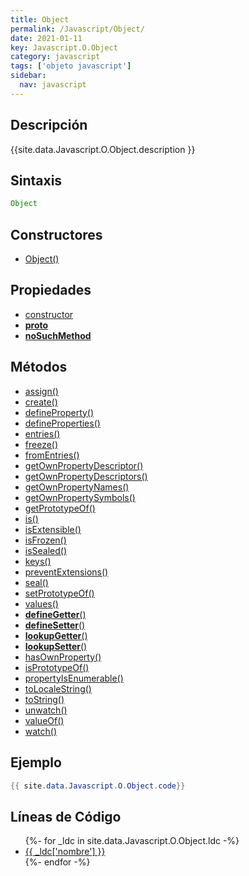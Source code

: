 ```yaml
---
title: Object
permalink: /Javascript/Object/
date: 2021-01-11
key: Javascript.O.Object
category: javascript
tags: ['objeto javascript']
sidebar: 
  nav: javascript
---
```


## Descripción
{{site.data.Javascript.O.Object.description }}

## Sintaxis
~~~javascript
Object
~~~

## Constructores
* [Object()](/Javascript/Object/Object/)

## Propiedades
* [constructor](/Javascript/Object/constructor)
* [__proto__](/Javascript/Object/__proto__)
* [__noSuchMethod__](/Javascript/Object/__noSuchMethod__)

## Métodos
* [assign()](/Javascript/Object/assign)
* [create()](/Javascript/Object/create)
* [defineProperty()](/Javascript/Object/defineProperty)
* [defineProperties()](/Javascript/Object/defineProperties)
* [entries()](/Javascript/Object/entries)
* [freeze()](/Javascript/Object/freeze)
* [fromEntries()](/Javascript/Object/fromEntries)
* [getOwnPropertyDescriptor()](/Javascript/Object/getOwnPropertyDescriptor)
* [getOwnPropertyDescriptors()](/Javascript/Object/getOwnPropertyDescriptors)
* [getOwnPropertyNames()](/Javascript/Object/getOwnPropertyNames)
* [getOwnPropertySymbols()](/Javascript/Object/getOwnPropertySymbols)
* [getPrototypeOf()](/Javascript/Object/getPrototypeOf)
* [is()](/Javascript/Object/is)
* [isExtensible()](/Javascript/Object/isExtensible)
* [isFrozen()](/Javascript/Object/isFrozen)
* [isSealed()](/Javascript/Object/isSealed)
* [keys()](/Javascript/Object/keys)
* [preventExtensions()](/Javascript/Object/preventExtensions)
* [seal()](/Javascript/Object/seal)
* [setPrototypeOf()](/Javascript/Object/setPrototypeOf)
* [values()](/Javascript/Object/values)
* [__defineGetter__()](/Javascript/Object/__defineGetter__)
* [__defineSetter__()](/Javascript/Object/__defineSetter__)
* [__lookupGetter__()](/Javascript/Object/__lookupGetter__)
* [__lookupSetter__()](/Javascript/Object/__lookupSetter__)
* [hasOwnProperty()](/Javascript/Object/hasOwnProperty)
* [isPrototypeOf()](/Javascript/Object/isPrototypeOf)
* [propertyIsEnumerable()](/Javascript/Object/propertyIsEnumerable)
* [toLocaleString()](/Javascript/Object/toLocaleString)
* [toString()](/Javascript/Object/toString)
* [unwatch()](/Javascript/Object/unwatch)
* [valueOf()](/Javascript/Object/valueOf)
* [watch()](/Javascript/Object/watch)

## Ejemplo
~~~java
{{ site.data.Javascript.O.Object.code}}
~~~

## Líneas de Código
<ul>
{%- for _ldc in site.data.Javascript.O.Object.ldc -%}
   <li>
       <a href="{{_ldc['url'] }}">{{ _ldc['nombre'] }}</a>
   </li>
{%- endfor -%}
</ul>
